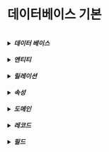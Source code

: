 # 데이터베이스 기본

<br>
<details>
<summary><b><i>데이터 베이스</i></b></summary>
<div markdown="1">
    <ul>
    <br>
    <li><b><i>일정한 규칙을 통해 구조화되어 데이터를 저장되는 데이터의 모음</i></b></li>
    </ul>
</div>  
</details>

<br>
<details>
<summary><b><i>엔티티</i></b></summary>
<div markdown="1">
    <ul>
    <br>
    <li><b><i>여러 개의 속성을 지닌 명사</i></b></li>
    </ul>
</div>  
</details>

<br>
<details>
<summary><b><i>릴레이션</i></b></summary>
<div markdown="1">
    <ul>
    <br>
    <li><b><i>엔터티에 관한 정보를 구분하여 저장하는 기본 단위 </i></b></li>
    <br>
    <li> 관계형 데이터베이스에서는 테이블 </li>
    <br>
    <li> NOSQL 데이터베이스에서는 컬렉션 </li> 
    </ul>
</div>  
</details>

<br>
<details>
<summary><b><i>속성</i></b></summary>
<div markdown="1">
    <ul>
    <br>
    <li><b><i> 릴레이션에서 관리하는 고유한 이름을 갖는 정보 </i></b></li>
    </ul>
</div>  
</details>

<br>
<details>
<summary><b><i>도메인</i></b></summary>
<div markdown="1">
    <ul>
    <br>
    <li><b><i> 속성들이 가질 수 있는 값의 집합 </i></b></li>
    <br>
    <li> 예를들어 성별이 속성이면 도메인 = {남,여} </li>
</div>  
</details>

<br>
<details>
<summary><b><i>레코드</i></b></summary>
<div markdown="1">
    <ul>
    <br>
    <li><b><i> 테이블에 쌓이는 행 단위를 레코드 또는 튜플이라고 함 </i></b></li>
    <br>
    <li> 예를들어 성별이 속성이면 도메인 = {남,여} </li>
</div>  
</details>

<br>
<details>
<summary><b><i>필드</i></b></summary>
<div markdown="1">
    <ul>
    <br>
    <li><b><i> 테이블에서 컬럼에 해당 , 특정 타입과 이름을 갖고 있음 </i></b></li>
    <br>
</div>  
</details>


